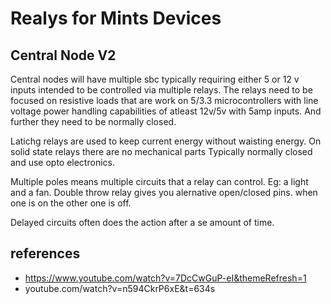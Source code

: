 # Realys for Mints Devices

## Central Node V2
Central nodes will have multiple sbc typically requiring either 5 or 12 v inputs intended to be controlled via multiple relays. The relays need to be focused on resistive loads that are work on 5/3.3 microcontrollers with line voltage power handling capabilities of atleast 12v/5v with 5amp inputs. And further they need to be normally closed.

Latichg relays are used to keep current energy without waisting energy.
On solid state relays there are no mechanical parts Typically normally closed and use opto electronics.

Multiple poles means multiple circuits that a relay can control. Eg: a light and a fan. 
Double throw relay gives you alernative open/closed pins. when one is on the other one is off. 

Delayed circuits often does the action after a se amount of time. 

## references
- https://www.youtube.com/watch?v=7DcCwGuP-eI&themeRefresh=1
- youtube.com/watch?v=n594CkrP6xE&t=634s

